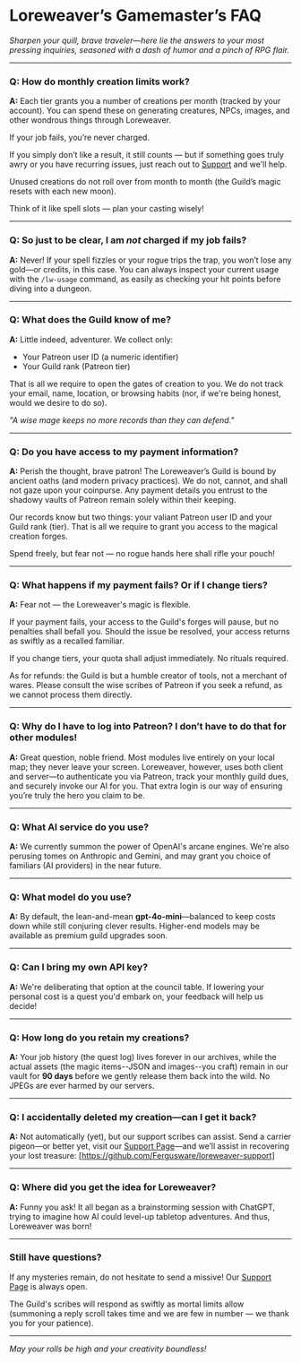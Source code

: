 # Loreweaver’s Gamemaster’s FAQ

*Sharpen your quill, brave traveler—here lie the answers to your most pressing inquiries, seasoned with a dash of humor and a pinch of RPG flair.*

---

### **Q: How do monthly creation limits work?**

**A:** Each tier grants you a number of creations per month (tracked by your account). You can spend these on generating creatures, NPCs, images, and other wondrous things through Loreweaver.

If your job fails, you’re never charged.

If you simply don’t like a result, it still counts — but if something goes truly awry or you have recurring issues, just reach out to [Support](https://github.com/Fergusware/loreweaver-support) and we'll help.

Unused creations do not roll over from month to month (the Guild’s magic resets with each new moon).

Think of it like spell slots — plan your casting wisely!

---

### **Q: So just to be clear, I am *not* charged if my job fails?**

**A:** Never! If your spell fizzles or your rogue trips the trap, you won’t lose any gold—or credits, in this case. You can always inspect your current usage with the `/lw-usage` command, as easily as checking your hit points before diving into a dungeon.

---

### **Q: What does the Guild know of me?**

**A:** Little indeed, adventurer. We collect only:

- Your Patreon user ID (a numeric identifier)
- Your Guild rank (Patreon tier)

That is all we require to open the gates of creation to you. We do not track your email, name, location, or browsing habits (nor, if we're being honest, would we desire to do so).

*"A wise mage keeps no more records than they can defend."*

---

### **Q: Do you have access to my payment information?**

**A:** Perish the thought, brave patron! The Loreweaver’s Guild is bound by ancient oaths (and modern privacy practices). We do not, cannot, and shall not gaze upon your coinpurse. Any payment details you entrust to the shadowy vaults of Patreon remain solely within their keeping.

Our records know but two things: your valiant Patreon user ID and your Guild rank (tier). That is all we require to grant you access to the magical creation forges.

Spend freely, but fear not — no rogue hands here shall rifle your pouch!

---

### **Q: What happens if my payment fails? Or if I change tiers?**

**A:** Fear not — the Loreweaver's magic is flexible.

If your payment fails, your access to the Guild's forges will pause, but no penalties shall befall you. Should the issue be resolved, your access returns as swiftly as a recalled familiar.

If you change tiers, your quota shall adjust immediately. No rituals required.

As for refunds: the Guild is but a humble creator of tools, not a merchant of wares. Please consult the wise scribes of Patreon if you seek a refund, as we cannot process them directly.

---

### **Q: Why do I have to log into Patreon? I don’t have to do that for other modules!**

**A:** Great question, noble friend. Most modules live entirely on your local map; they never leave your screen. Loreweaver, however, uses both client and server—to authenticate you via Patreon, track your monthly guild dues, and securely invoke our AI for you. That extra login is our way of ensuring you’re truly the hero you claim to be.

---

### **Q: What AI service do you use?**

**A:** We currently summon the power of OpenAI's arcane engines. We're also perusing tomes on Anthropic and Gemini, and may grant you choice of familiars (AI providers) in the near future.

---

### **Q: What model do you use?**

**A:** By default, the lean-and-mean **gpt-4o-mini**—balanced to keep costs down while still conjuring clever results. Higher-end models may be available as premium guild upgrades soon.

---

### **Q: Can I bring my own API key?**

**A:** We're deliberating that option at the council table. If lowering your personal cost is a quest you'd embark on, your feedback will help us decide!

---

### **Q: How long do you retain my creations?**

**A:** Your job history (the quest log) lives forever in our archives, while the actual assets (the magic items--JSON and images--you craft) remain in our vault for **90 days** before we gently release them back into the wild. No JPEGs are ever harmed by our servers.

---

### **Q: I accidentally deleted my creation—can I get it back?**

**A:** Not automatically (yet), but our support scribes can assist. Send a carrier pigeon—or better yet, visit our [Support Page](https://github.com/Fergusware/loreweaver-support)—and we’ll assist in recovering your lost treasure:
[https://github.com/Fergusware/loreweaver-support]

---

### **Q: Where did you get the idea for Loreweaver?**

**A:** Funny you ask! It all began as a brainstorming session with ChatGPT, trying to imagine how AI could level-up tabletop adventures. And thus, Loreweaver was born!

---

### **Still have questions?**

If any mysteries remain, do not hesitate to send a missive! Our [Support Page](https://github.com/Fergusware/loreweaver-support) is always open.

The Guild's scribes will respond as swiftly as mortal limits allow (summoning a reply scroll takes time and we are few in number — we thank you for your patience).

---

*May your rolls be high and your creativity boundless!*
